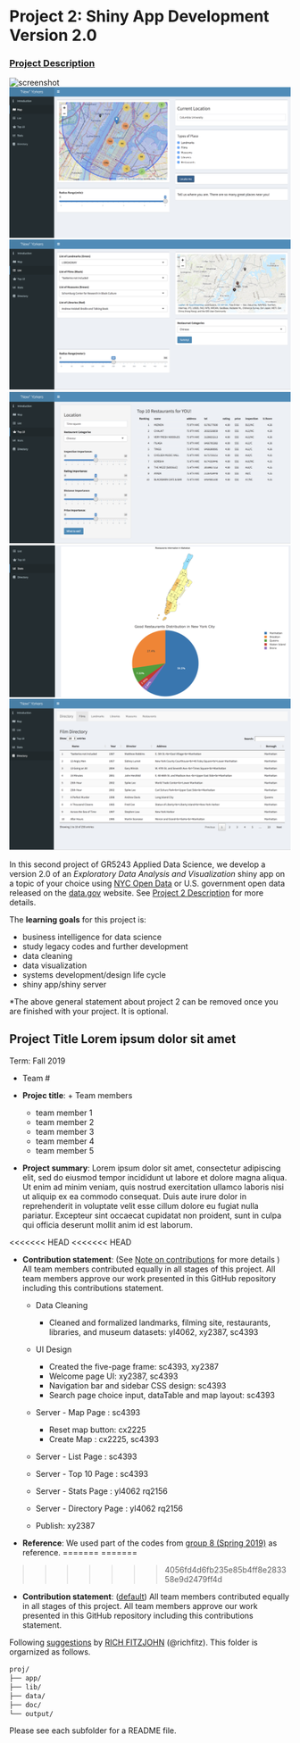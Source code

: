 # Project 2: Shiny App Development Version 2.0

### [Project Description](README.md)

![screenshot](screenshot1.png)
![screenshot](screenshot2.png)
![screenshot](screenshot3.png)
![screenshot](screenshot4.png)
![screenshot](screenshot5.png)
![screenshot](screenshot6.png)


In this second project of GR5243 Applied Data Science, we develop a version 2.0 of an *Exploratory Data Analysis and Visualization* shiny app on a topic of your choice using [NYC Open Data](https://opendata.cityofnewyork.us/) or U.S. government open data released on the [data.gov](https://data.gov/) website. See [Project 2 Description](doc/project2_desc.md) for more details.  

The **learning goals** for this project is:

- business intelligence for data science
- study legacy codes and further development
- data cleaning
- data visualization
- systems development/design life cycle
- shiny app/shiny server

*The above general statement about project 2 can be removed once you are finished with your project. It is optional.

## Project Title Lorem ipsum dolor sit amet
Term: Fall 2019

+ Team #
+ **Projec title**: + Team members
	+ team member 1
	+ team member 2
	+ team member 3
	+ team member 4
	+ team member 5

+ **Project summary**: Lorem ipsum dolor sit amet, consectetur adipiscing elit, sed do eiusmod tempor incididunt ut labore et dolore magna aliqua. Ut enim ad minim veniam, quis nostrud exercitation ullamco laboris nisi ut aliquip ex ea commodo consequat. Duis aute irure dolor in reprehenderit in voluptate velit esse cillum dolore eu fugiat nulla pariatur. Excepteur sint occaecat cupidatat non proident, sunt in culpa qui officia deserunt mollit anim id est laborum.

<<<<<<< HEAD
<<<<<<< HEAD
+ **Contribution statement**: (See [Note on contributions](doc/a_note_on_contributions.md) for more details ) All team members contributed equally in all stages of this project. All team members approve our work presented in this GitHub repository including this contributions statement. 

	+ Data Cleaning
		+ Cleaned and formalized landmarks, filming site, restaurants, libraries, and museum datasets: 
		   yl4062, xy2387, sc4393

	+ UI Design
		+ Created the five-page frame: sc4393, xy2387
		+ Welcome page UI: xy2387, sc4393
		+ Navigation bar and sidebar CSS design: sc4393
		+ Search page choice input, dataTable and map layout: sc4393
	
		
	+ Server - Map Page   :  sc4393
		+ Reset map button: cx2225
		+ Create Map : cx2225, sc4393
		
		
	+ Server - List Page  : sc4393
		
	+ Server - Top 10 Page : sc4393
		
		
	+ Server - Stats Page : yl4062  rq2156
		
		
		
	+ Server - Directory Page : yl4062  rq2156
		
		
	+ Publish: xy2387
		
	
+ **Reference**: We used part of the codes from [group 8 (Spring 2019)](https://github.com/TZstatsADS/Fall2017-project2-grp6) as reference.
=======
=======
>>>>>>> 4056fd4d6fb235e85b4ff8e283358e9d2479ff4d
+ **Contribution statement**: ([default](doc/a_note_on_contributions.md)) All team members contributed equally in all stages of this project. All team members approve our work presented in this GitHub repository including this contributions statement. 

Following [suggestions](http://nicercode.github.io/blog/2013-04-05-projects/) by [RICH FITZJOHN](http://nicercode.github.io/about/#Team) (@richfitz). This folder is orgarnized as follows.

```
proj/
├── app/
├── lib/
├── data/
├── doc/
└── output/
```

Please see each subfolder for a README file.

